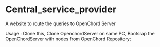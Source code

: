 # Central_service_provider
A website to route the queries to OpenChord Server

Usage : 
Clone this, Clone OpenchordServer on same PC, Bootsrap the OpenChordServer with nodes from OpenChord Repository;
